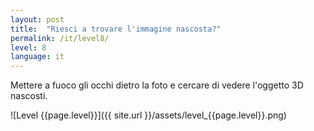 ```yaml
---
layout: post
title:  "Riesci a trovare l'immagine nascosta?"
permalink: /it/level8/
level: 8
language: it
---
```

Mettere a fuoco gli occhi dietro la foto e cercare di vedere l'oggetto 3D nascosti.

![Level {{page.level}}]({{ site.url }}/assets/level_{{page.level}}.png)